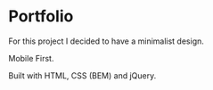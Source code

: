 # Portfolio

For this project I decided to have a minimalist design.

Mobile First.

Built with HTML, CSS (BEM) and jQuery.
